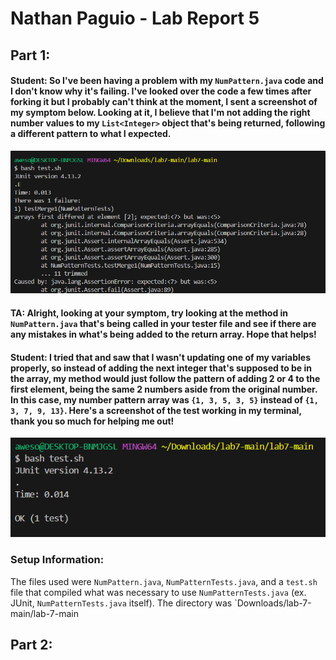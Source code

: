 # Nathan Paguio - Lab Report 5

## Part 1:

#### Student: So I've been having a problem with my `NumPattern.java` code and I don't know why it's failing. I've looked over the code a few times after forking it but I probably can't think at the moment, I sent a screenshot of my symptom below. Looking at it, I believe that I'm not adding the right number values to my `List<Integer>` object that's being returned, following a different pattern to what I expected.

![Image](Symptom1.png)

#### TA: Alright, looking at your symptom, try looking at the method in `NumPattern.java` that's being called in your tester file and see if there are any mistakes in what's being added to the return array. Hope that helps!

#### Student: I tried that and saw that I wasn't updating one of my variables properly, so instead of adding the next integer that's supposed to be in the array, my method would just follow the pattern of adding 2 or 4 to the first element, being the same 2 numbers aside from the original number. In this case, my number pattern array was `{1, 3, 5, 3, 5}` instead of `{1, 3, 7, 9, 13}`. Here's a screenshot of the test working in my terminal, thank you so much for helping me out!

![Image](ProperOutput.png)

### Setup Information:
The files used were `NumPattern.java`, `NumPatternTests.java`, and a `test.sh` file that compiled what was necessary to use `NumPatternTests.java` (ex. JUnit, `NumPatternTests.java` itself). The directory was `Downloads/lab-7-main/lab-7-main

## Part 2:
